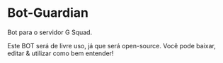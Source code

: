# Bot-Guardian
Bot para o servidor G Squad.

Este BOT será de livre uso, já que será open-source. Você pode baixar, editar & utilizar como bem entender!
